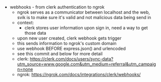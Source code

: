 - webhooks - from clerk authentication to ngrok
    - ngrok serves as a communicator between localhost and the web, svik is to make sure it's valid and not malicious data being send in
    - context:
        - clerk stores user information upon sign in, need a way to get those data
    - upon new user created, clerk webhook gets trigger
    - this sends information to ngrok's custom domain
    - use webhook BEFORE express.json() and urlencoded
    - see this commit and below for more detail
    - clerk: https://clerk.com/docs/users/sync-data?utm_source=www.google.com&utm_medium=referral&utm_campaign=none
    - ngrok: https://ngrok.com/docs/integrations/clerk/webhooks/